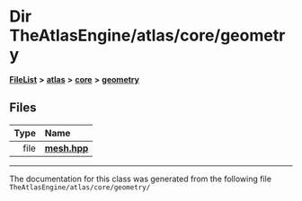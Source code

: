 

# Dir TheAtlasEngine/atlas/core/geometry



[**FileList**](files.md) **>** [**atlas**](dir_1e6ffef027cfcf7ded3287660b505c9f.md) **>** [**core**](dir_ab5f97e7ae27ba905c508150b2df25d1.md) **>** [**geometry**](dir_b5becf243c0000df8fbe7c991f964f21.md)












## Files

| Type | Name |
| ---: | :--- |
| file | [**mesh.hpp**](mesh_8hpp.md) <br> |



























































------------------------------
The documentation for this class was generated from the following file `TheAtlasEngine/atlas/core/geometry/`


